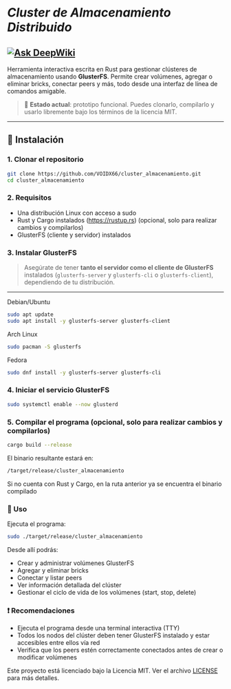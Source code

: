 # _**Cluster de Almacenamiento Distribuido**_
[![Ask DeepWiki](https://deepwiki.com/badge.svg)](https://deepwiki.com/VOIDX66/cluster_almacenamiento)
--
Herramienta interactiva escrita en Rust para gestionar clústeres de almacenamiento usando **GlusterFS**. Permite crear volúmenes, agregar o eliminar bricks, conectar peers y más, todo desde una interfaz de línea de comandos amigable.

> 🔧 **Estado actual**: prototipo funcional. Puedes clonarlo, compilarlo y usarlo libremente bajo los términos de la licencia MIT.
---

## 🚀 Instalación

### 1. Clonar el repositorio

```bash
git clone https://github.com/VOIDX66/cluster_almacenamiento.git
cd cluster_almacenamiento
```

### 2. Requisitos
* Una distribución Linux con acceso a sudo
* Rust y Cargo instalados (https://rustup.rs) (opcional, solo para realizar cambios y compilarlos)
* GlusterFS (cliente y servidor) instalados

### 3. Instalar GlusterFS
> Asegúrate de tener **tanto el servidor como el cliente de GlusterFS** instalados (`glusterfs-server` y `glusterfs-cli` o `glusterfs-client`), dependiendo de tu distribución.
---
Debian/Ubuntu
```bash
sudo apt update
sudo apt install -y glusterfs-server glusterfs-client
```
Arch Linux
```bash
sudo pacman -S glusterfs
```
Fedora
```bash
sudo dnf install -y glusterfs-server glusterfs-cli
```
### 4. Iniciar el servicio GlusterFS
```bash
sudo systemctl enable --now glusterd
```
### 5. Compilar el programa (opcional, solo para realizar cambios y compilarlos)
```bash
cargo build --release
```
El binario resultante estará en:
```bash
/target/release/cluster_almacenamiento
```
Si no cuenta con Rust y Cargo, en la ruta anterior ya se encuentra el binario compilado

### 🧪 Uso
Ejecuta el programa:
```bash
sudo ./target/release/cluster_almacenamiento
```
Desde allí podrás:
* Crear y administrar volúmenes GlusterFS
* Agregar y eliminar bricks
* Conectar y listar peers
* Ver información detallada del clúster
* Gestionar el ciclo de vida de los volúmenes (start, stop, delete)

### ❗ Recomendaciones
* Ejecuta el programa desde una terminal interactiva (TTY)
* Todos los nodos del clúster deben tener GlusterFS instalado y estar accesibles entre ellos vía red
* Verifica que los peers estén correctamente conectados antes de crear o modificar volúmenes

Este proyecto está licenciado bajo la Licencia MIT. Ver el archivo [LICENSE](./LICENSE) para más detalles.
